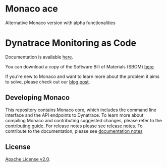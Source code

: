 # Monaco ace
Alternative Monaco version with alpha functionalities

# Dynatrace Monitoring as Code

Documentation is available [here](https://dynatrace-oss.github.io/dynatrace-monitoring-as-code/).

You can download a copy of the Software Bill of Materials (SBOM) [here](https://github.com/dynatrace-oss/dynatrace-monitoring-as-code/actions/runs/1841276071)

If you're new to Monaco and want to learn more about the problem it aims to solve, please check out our [blog post](https://www.dynatrace.com/news/blog/monitoring-as-code/).

Developing Monaco
--------------------

This repository contains Monaco core, which includes the command line interface and the API endpoints to Dynatrace.
To learn more about compiling Monaco and contributing suggested changes, please refer to the [contributing guide](./CONTRIBUTING.md).
For release notes please see [release notes](./RELEASE_NOTES.md).
To contribute to the documentation, please see [documentation notes](./documentation/README.md)

## License
[Apache License v2.0](https://github.com/dynatrace-oss/dynatrace-monitoring-as-code/blob/main/LICENSE).

